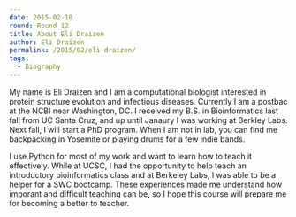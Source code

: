```yaml
---
date: 2015-02-10
round: Round 12
title: About Eli Draizen
author: Eli Draizen
permalink: /2015/02/eli-draizen/
tags:
  - Biography
---
```

My name is Eli Draizen and I am a computational biologist interested in protein structure evolution and infectious diseases. Currently I am a postbac at the NCBI near Washington, DC. I received my B.S. in Bioinformatics last fall from UC Santa Cruz, and up until Janaury I was working at Berkley Labs. Next fall, I will start a PhD program. When I am not in lab, you can find me backpacking in Yosemite or playing drums for a few indie bands.

I use Python for most of my work and want to learn how to teach it effectively. While at UCSC, I had the opportunity to help teach an introductory bioinformatics class and at Berkeley Labs, I was able to be a helper for a SWC bootcamp. These experiences made me understand how imporant and difficult teaching can be, so I hope this course will prepare me for becoming a better to teacher.
